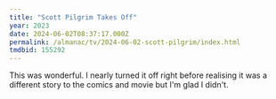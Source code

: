 ```yaml
---
title: "Scott Pilgrim Takes Off"
year: 2023
date: 2024-06-02T08:37:17.000Z
permalink: /almanac/tv/2024-06-02-scott-pilgrim/index.html
tmdbid: 155292
---
```


This was wonderful. I nearly turned it off right before realising it was a different story to the comics and movie but I'm glad I didn't.